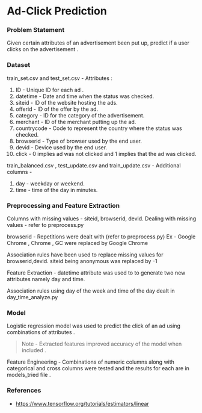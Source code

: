 # Ad-Click Prediction

### Problem Statement

Given certain attributes of an advertisement been put up, predict if a user clicks on the advertisement .

### Dataset

train_set.csv and test_set.csv -
Attributes :
1) ID - Unique ID for each ad .
2) datetime - Date and time when the status was checked.
3) siteid - ID of the website hosting the ads.
4) offerid - ID of the offer by the ad.
5) category - ID for the category of the advertisement.
6) merchant - ID of the merchant putting up the ad.
7) countrycode - Code to represent the country where the status was checked.
8) browserid - Type of browser used by the end user.
9) devid - Device used by the end user.
10) click - 0 implies ad was not clicked and 1 implies that the ad was clicked.

train_balanced.csv , test_update.csv and train_update.csv -
Additional columns -
1) day - weekday or weekend.
2) time - time of the day in minutes.

### Preprocessing and Feature Extraction

Columns with missing values - siteid, browserid, devid.
Dealing with missing values - refer to preprocess.py 

browserid - Repetitions were dealt with (refer to preprocess.py)
Ex - Google Chrome , Chrome , GC were replaced by Google Chrome

Association rules have been used to replace missing values for browserid,devid.
siteid being anonymous was replaced by -1

Feature Extraction - 
datetime attribute was used to to generate two new attributes namely day and time.

Association rules using day of the week and time of the day dealt in day_time_analyze.py

### Model

Logistic regression model was used to predict the click of an ad using combinations of attributes .

>Note - Extracted features improved accuracy of the model when included .

Feature Engineering - 
Combinations of numeric columns along with categorical and cross columns were tested and the results for each are in models_tried file .

### References 
- https://www.tensorflow.org/tutorials/estimators/linear

